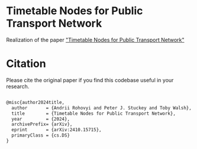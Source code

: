 # Timetable Nodes for Public Transport Network 
Realization of the paper ["Timetable Nodes for Public Transport Network"](https://doi.org/10.48550/arXiv.2410.15715)
# Citation
Please cite the original paper if you find this codebase useful in your research.
```latex

@misc{author2024title,
  author       = {Andrii Rohovyi and Peter J. Stuckey and Toby Walsh},
  title        = {Timetable Nodes for Public Transport Network},
  year         = {2024},
  archivePrefix= {arXiv},
  eprint       = {arXiv:2410.15715},
  primaryClass = {cs.DS}
}
```

